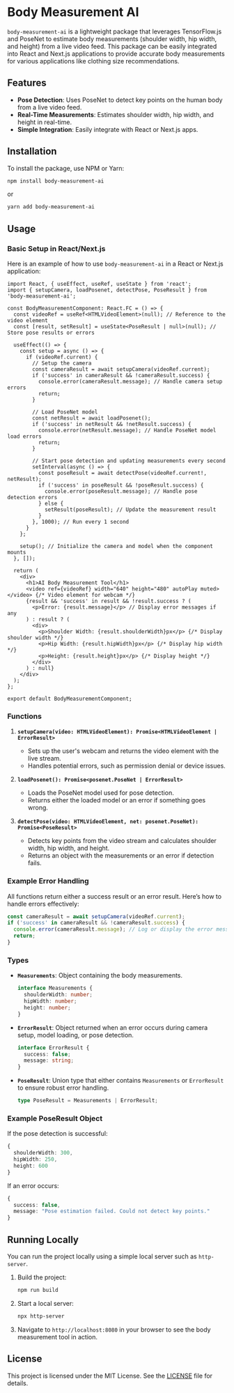 
# Body Measurement AI

`body-measurement-ai` is a lightweight package that leverages TensorFlow.js and PoseNet to estimate body measurements (shoulder width, hip width, and height) from a live video feed. This package can be easily integrated into React and Next.js applications to provide accurate body measurements for various applications like clothing size recommendations.

## Features
- **Pose Detection**: Uses PoseNet to detect key points on the human body from a live video feed.
- **Real-Time Measurements**: Estimates shoulder width, hip width, and height in real-time.
- **Simple Integration**: Easily integrate with React or Next.js apps.

## Installation

To install the package, use NPM or Yarn:

```bash
npm install body-measurement-ai
```

or

```bash
yarn add body-measurement-ai
```

## Usage

### Basic Setup in React/Next.js

Here is an example of how to use `body-measurement-ai` in a React or Next.js application:

```tsx
import React, { useEffect, useRef, useState } from 'react';
import { setupCamera, loadPosenet, detectPose, PoseResult } from 'body-measurement-ai';

const BodyMeasurementComponent: React.FC = () => {
  const videoRef = useRef<HTMLVideoElement>(null); // Reference to the video element
  const [result, setResult] = useState<PoseResult | null>(null); // Store pose results or errors

  useEffect(() => {
    const setup = async () => {
      if (videoRef.current) {
        // Setup the camera
        const cameraResult = await setupCamera(videoRef.current);
        if ('success' in cameraResult && !cameraResult.success) {
          console.error(cameraResult.message); // Handle camera setup errors
          return;
        }

        // Load PoseNet model
        const netResult = await loadPosenet();
        if ('success' in netResult && !netResult.success) {
          console.error(netResult.message); // Handle PoseNet model load errors
          return;
        }

        // Start pose detection and updating measurements every second
        setInterval(async () => {
          const poseResult = await detectPose(videoRef.current!, netResult);
          if ('success' in poseResult && !poseResult.success) {
            console.error(poseResult.message); // Handle pose detection errors
          } else {
            setResult(poseResult); // Update the measurement result
          }
        }, 1000); // Run every 1 second
      }
    };

    setup(); // Initialize the camera and model when the component mounts
  }, []);

  return (
    <div>
      <h1>AI Body Measurement Tool</h1>
      <video ref={videoRef} width="640" height="480" autoPlay muted></video> {/* Video element for webcam */}
      {result && 'success' in result && !result.success ? (
        <p>Error: {result.message}</p> // Display error messages if any
      ) : result ? (
        <div>
          <p>Shoulder Width: {result.shoulderWidth}px</p> {/* Display shoulder width */}
          <p>Hip Width: {result.hipWidth}px</p> {/* Display hip width */}
          <p>Height: {result.height}px</p> {/* Display height */}
        </div>
      ) : null}
    </div>
  );
};

export default BodyMeasurementComponent;
```

### Functions

1. **`setupCamera(video: HTMLVideoElement): Promise<HTMLVideoElement | ErrorResult>`**
   - Sets up the user's webcam and returns the video element with the live stream.
   - Handles potential errors, such as permission denial or device issues.

2. **`loadPosenet(): Promise<posenet.PoseNet | ErrorResult>`**
   - Loads the PoseNet model used for pose detection.
   - Returns either the loaded model or an error if something goes wrong.

3. **`detectPose(video: HTMLVideoElement, net: posenet.PoseNet): Promise<PoseResult>`**
   - Detects key points from the video stream and calculates shoulder width, hip width, and height.
   - Returns an object with the measurements or an error if detection fails.

### Example Error Handling

All functions return either a success result or an error result. Here’s how to handle errors effectively:

```ts
const cameraResult = await setupCamera(videoRef.current);
if ('success' in cameraResult && !cameraResult.success) {
  console.error(cameraResult.message); // Log or display the error message
  return;
}
```

### Types

- **`Measurements`**: Object containing the body measurements.
  ```ts
  interface Measurements {
    shoulderWidth: number;
    hipWidth: number;
    height: number;
  }
  ```

- **`ErrorResult`**: Object returned when an error occurs during camera setup, model loading, or pose detection.
  ```ts
  interface ErrorResult {
    success: false;
    message: string;
  }
  ```

- **`PoseResult`**: Union type that either contains `Measurements` or `ErrorResult` to ensure robust error handling.
  ```ts
  type PoseResult = Measurements | ErrorResult;
  ```

### Example PoseResult Object

If the pose detection is successful:

```ts
{
  shoulderWidth: 300,
  hipWidth: 250,
  height: 600
}
```

If an error occurs:

```ts
{
  success: false,
  message: "Pose estimation failed. Could not detect key points."
}
```

## Running Locally

You can run the project locally using a simple local server such as `http-server`.

1. Build the project:
   ```bash
   npm run build
   ```

2. Start a local server:
   ```bash
   npx http-server
   ```

3. Navigate to `http://localhost:8080` in your browser to see the body measurement tool in action.

## License

This project is licensed under the MIT License. See the [LICENSE](./LICENSE) file for details.

